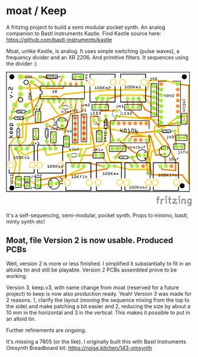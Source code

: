 # moat / Keep
A fritzing project to build a semi modular pocket synth. An analog companion to Bastl instruments Kastle. 
Find Kastle source here: https://github.com/bastl-instruments/kastle 

Moat, unlike Kastle, is analog. It uses simple switching (pulse waves), a frequency divider and an XR 2206. And primitive filters. It sequences using the divider :) 

![PCB view](https://github.com/poetaster/moat/raw/master/moat.v2_pcb.png)

It's a self-sequencing, semi-modular, pocket synth. Props to minimo, bastl, minty synth etc!

## Moat, file Version 2 is now usable. Produced PCBs

Well, version 2 is more or less finished. I simplified it substantially to fit in an altoids tin and still be playable. Version 2 PCBs assembled prove to be working.

Version 3, keep.v3, with name change from moat (reserved for a future project) to keep is now also production ready. Yeah! Version 3 was made for 2 reasons. 1, clarify the layout (moving the sequence mixing from the top to the side) and make patching a bit easier and 2, reducing the size by about a 10 mm in the horizontal and 3 in the vertical. This makes it possible to put in an altoid tin.

Further refinements are ongoing.


It's missing a 7805 (or the like). I originally built this with Bastl Instruments Omsynth Breadboard kit:
https://noise.kitchen/143-omsynth 


